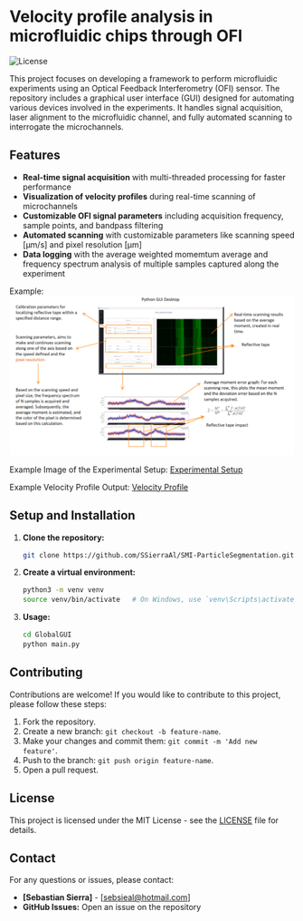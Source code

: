 # **Velocity profile analysis in microfluidic chips through OFI**

![License](https://img.shields.io/badge/license-MIT-green.svg)  

This project focuses on developing a framework to perform microfluidic experiments using an Optical Feedback Interferometry (OFI) sensor. The repository includes a graphical user interface (GUI) designed for automating various devices involved in the experiments. It handles signal acquisition, laser alignment to the microfluidic channel, and fully automated scanning to interrogate the microchannels.


## **Features**
- **Real-time signal acquisition** with multi-threaded processing for faster performance
- **Visualization of velocity profiles** during real-time scanning of microchannels
- **Customizable OFI signal parameters** including acquisition frequency, sample points, and bandpass filtering
- **Automated scanning** with customizable parameters like scanning speed [µm/s] and pixel resolution [µm]
- **Data logging** with the average weighted momemtum average and frequency spectrum analysis of multiple samples captured along the experiment


Example:
   ![General view](general.png)

Example Image of the Experimental Setup:
   [Experimental Setup](docs/images/experimental_setup.png)

Example Velocity Profile Output:
   [Velocity Profile](docs/images/velocity_profile.png)



## **Setup and Installation**
1. **Clone the repository:**
    ```bash
    git clone https://github.com/SSierraAl/SMI-ParticleSegmentation.git
    ```

2. **Create a virtual environment:**
    ```bash
    python3 -m venv venv
    source venv/bin/activate   # On Windows, use `venv\Scripts\activate`
    ```
3. **Usage:**
    ```bash
    cd GlobalGUI
    python main.py 
    ```
    


## **Contributing**

Contributions are welcome! If you would like to contribute to this project, please follow these steps:

1. Fork the repository.
2. Create a new branch: `git checkout -b feature-name`.
3. Make your changes and commit them: `git commit -m 'Add new feature'`.
4. Push to the branch: `git push origin feature-name`.
5. Open a pull request.

## **License**

This project is licensed under the MIT License - see the [LICENSE](LICENSE) file for details.

## **Contact**

For any questions or issues, please contact:

- **[Sebastian Sierra]** - [sebsieal@hotmail.com]
- **GitHub Issues:** Open an issue on the repository
